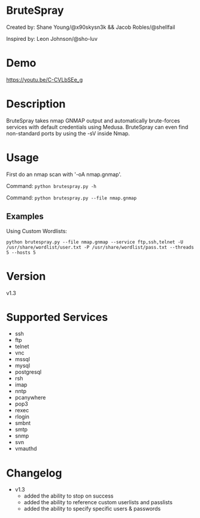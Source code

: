 # BruteSpray
Created by: Shane Young/@x90skysn3k && Jacob Robles/@shellfail 

Inspired by: Leon Johnson/@sho-luv

# Demo

https://youtu.be/C-CVLbSEe_g

# Description
BruteSpray takes nmap GNMAP output and automatically brute-forces services with default credentials using Medusa. BruteSpray can even find non-standard ports by using the -sV inside Nmap.  

# Usage
First do an nmap scan with '-oA nmap.gnmap'.

Command: ```python brutespray.py -h```

Command: ```python brutespray.py --file nmap.gnmap```

## Examples

Using Custom Wordlists:

```python brutespray.py --file nmap.gnmap --service ftp,ssh,telnet -U /usr/share/wordlist/user.txt -P /usr/share/wordlist/pass.txt --threads 5 --hosts 5```



# Version
v1.3

# Supported Services

* ssh
* ftp
* telnet
* vnc
* mssql
* mysql
* postgresql
* rsh
* imap
* nntp
* pcanywhere
* pop3
* rexec
* rlogin
* smbnt
* smtp
* snmp
* svn
* vmauthd

# Changelog
* v1.3
    * added the ability to stop on success
    * added the ability to reference custom userlists and passlists
    * added the ability to specify specific users & passwords
